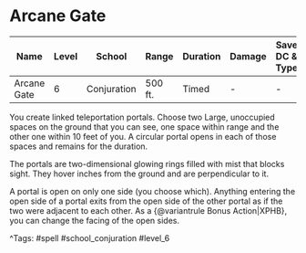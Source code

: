 # Arcane Gate

| Name | Level | School | Range | Duration | Damage | Save DC & Type |
|------|-------|--------|-------|----------|--------|----------------|
| Arcane Gate | 6 | Conjuration | 500 ft. | Timed | - | - |

You create linked teleportation portals. Choose two Large, unoccupied spaces on the ground that you can see, one space within range and the other one within 10 feet of you. A circular portal opens in each of those spaces and remains for the duration.

The portals are two-dimensional glowing rings filled with mist that blocks sight. They hover inches from the ground and are perpendicular to it.

A portal is open on only one side (you choose which). Anything entering the open side of a portal exits from the open side of the other portal as if the two were adjacent to each other. As a {@variantrule Bonus Action|XPHB}, you can change the facing of the open sides.

^Tags: #spell #school_conjuration #level_6